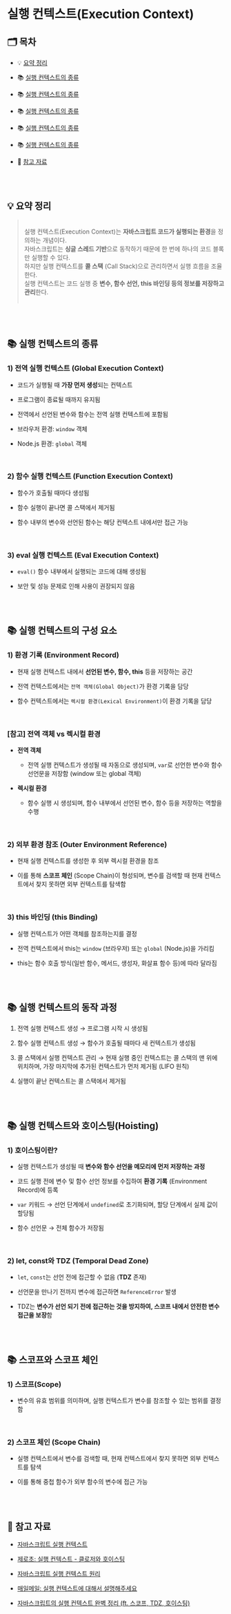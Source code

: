 # 실행 컨텍스트(Execution Context)

## 🗂️ 목차

- 💡 [요약 정리](#-요약-정리)

- 📚 [실행 컨텍스트의 종류](#-실행-컨텍스트의-종류)

- 📚 [실행 컨텍스트의 종류](#-실행-컨텍스트의-구성-요소)

- 📚 [실행 컨텍스트의 종류](#-실행-컨텍스트의-동작-과정)

- 📚 [실행 컨텍스트의 종류](#-실행-컨텍스트와-호이스팅hoisting)

- 📚 [실행 컨텍스트의 종류](#-스코프와-스코프-체인)

- 📎 [참고 자료](#-참고-자료)

<br /><br />

## 💡 요약 정리

> <br />실행 컨텍스트(Execution Context)는 **자바스크립트 코드가 실행되는 환경**을 정의하는 개념이다.  
> 자바스크립트는 **싱글 스레드 기반**으로 동작하기 때문에 한 번에 하나의 코드 블록만 실행할 수 있다.  
> 하지만 실행 컨텍스트를 **콜 스택** (Call Stack)으로 관리하면서 실행 흐름을 조율한다.  
> 실행 컨텍스트는 코드 실행 중 **변수, 함수 선언, this 바인딩 등의 정보를 저장하고 관리**한다.<br /><br />

<br /><br />

## 📚 실행 컨텍스트의 종류

### 1) 전역 실행 컨텍스트 (Global Execution Context)

- 코드가 실행될 때 **가장 먼저 생성**되는 컨텍스트

- 프로그램이 종료될 때까지 유지됨

- 전역에서 선언된 변수와 함수는 전역 실행 컨텍스트에 포함됨

- 브라우저 환경: `window` 객체

- Node.js 환경: `global` 객체

<br />

### 2) 함수 실행 컨텍스트 (Function Execution Context)

- 함수가 호출될 때마다 생성됨

- 함수 실행이 끝나면 콜 스택에서 제거됨

- 함수 내부의 변수와 선언된 함수는 해당 컨텍스트 내에서만 접근 가능

<br />

### 3) eval 실행 컨텍스트 (Eval Execution Context)

- `eval()` 함수 내부에서 실행되는 코드에 대해 생성됨

- 보안 및 성능 문제로 인해 사용이 권장되지 않음

<br /><br />

## 📚 실행 컨텍스트의 구성 요소

### 1) 환경 기록 (Environment Record)

- 현재 실행 컨텍스트 내에서 **선언된 변수, 함수, this** 등을 저장하는 공간

- 전역 컨텍스트에서는 `전역 객체(Global Object)`가 환경 기록을 담당

- 함수 컨텍스트에서는 `렉시컬 환경(Lexical Environment)`이 환경 기록을 담당

<br />

### [참고] 전역 객체 vs 렉시컬 환경

- **전역 객체**

  - 전역 실행 컨텍스트가 생성될 때 자동으로 생성되며, `var`로 선언한 변수와 함수 선언문을 저장함 (window 또는 global 객체)

- **렉시컬 환경**

  - 함수 실행 시 생성되며, 함수 내부에서 선언된 변수, 함수 등을 저장하는 역할을 수행

<br />

### 2) 외부 환경 참조 (Outer Environment Reference)

- 현재 실행 컨텍스트를 생성한 후 외부 렉시컬 환경을 참조

- 이를 통해 **스코프 체인** (Scope Chain)이 형성되며, 변수를 검색할 때 현재 컨텍스트에서 찾지 못하면 외부 컨텍스트를 탐색함

<br />

### 3) this 바인딩 (this Binding)

- 실행 컨텍스트가 어떤 객체를 참조하는지를 결정

- 전역 컨텍스트에서 this는 `window` (브라우저) 또는 `global` (Node.js)을 가리킴

- this는 함수 호출 방식(일반 함수, 메서드, 생성자, 화살표 함수 등)에 따라 달라짐

<br /><br />

## 📚 실행 컨텍스트의 동작 과정

1. 전역 실행 컨텍스트 생성 → 프로그램 시작 시 생성됨

2. 함수 실행 컨텍스트 생성 → 함수가 호출될 때마다 새 컨텍스트가 생성됨

3. 콜 스택에서 실행 컨텍스트 관리 → 현재 실행 중인 컨텍스트는 콜 스택의 맨 위에 위치하며, 가장 마지막에 추가된 컨텍스트가 먼저 제거됨 (LIFO 원칙)

4. 실행이 끝난 컨텍스트는 콜 스택에서 제거됨

<br /><br />

## 📚 실행 컨텍스트와 호이스팅(Hoisting)

### 1) 호이스팅이란?

- 실행 컨텍스트가 생성될 때 **변수와 함수 선언을 메모리에 먼저 저장하는 과정**

- 코드 실행 전에 변수 및 함수 선언 정보를 수집하여 **환경 기록** (Environment Record)에 등록

- `var` 키워드 → 선언 단계에서 `undefined`로 초기화되며, 할당 단계에서 실제 값이 할당됨

- 함수 선언문 → 전체 함수가 저장됨

<br />

### 2) let, const와 TDZ (Temporal Dead Zone)

- `let`, `const`는 선언 전에 접근할 수 없음 (**TDZ** 존재)

- 선언문을 만나기 전까지 변수에 접근하면 `ReferenceError` 발생

- TDZ는 **변수가 선언 되기 전에 접근하는 것을 방지하여, 스코프 내에서 안전한 변수 접근을 보장**함

<br /><br />

## 📚 스코프와 스코프 체인

### 1) 스코프(Scope)

- 변수의 유효 범위를 의미하며, 실행 컨텍스트가 변수를 참조할 수 있는 범위를 결정함

<br />

### 2) 스코프 체인 (Scope Chain)

- 실행 컨텍스트에서 변수를 검색할 때, 현재 컨텍스트에서 찾지 못하면 외부 컨텍스트를 탐색

- 이를 통해 중첩 함수가 외부 함수의 변수에 접근 가능

<br /><br />

## 📎 참고 자료

- [자바스크립트 실행 컨텍스트](https://junilhwang.github.io/TIL/Javascript/Domain/Execution-Context/)

- [제로초: 실행 컨텍스트 - 클로저와 호이스팅](https://www.zerocho.com/category/JavaScript/post/5741d96d094da4986bc950a0)

- [자바스크립트 실행 컨텍스트 원리](https://inpa.tistory.com/entry/JS-%F0%9F%93%9A-%EC%8B%A4%ED%96%89-%EC%BB%A8%ED%85%8D%EC%8A%A4%ED%8A%B8)

- [매일메일: 실행 컨텍스트에 대해서 설명해주세요](https://www.maeil-mail.kr/question/4)

- [자바스크립트의 실행 컨텍스트 완벽 정리 (ft. 스코프, TDZ, 호이스팅)](https://oliviakim.tistory.com/197)

